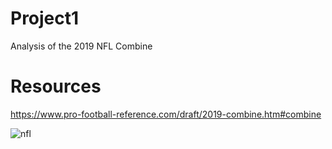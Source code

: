 # Project1
Analysis of the 2019 NFL Combine
# Resources
https://www.pro-football-reference.com/draft/2019-combine.htm#combine

![nfl](https://loodibee.com/wp-content/uploads/nfl-league-logo-300x300.png)
